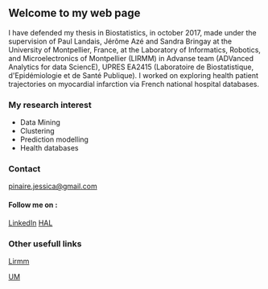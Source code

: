 ## Welcome to my web page

I have defended my thesis in Biostatistics, in october 2017, made under the supervision of Paul Landais, Jérôme Azé and Sandra Bringay at the University of Montpellier, France, at the Laboratory of Informatics, Robotics, and Microelectronics of Montpellier (LIRMM) in Advanse team (ADVanced Analytics for data SciencE), UPRES EA2415 (Laboratoire de Biostatistique, d'Epidémiologie et de Santé Publique). I worked on exploring health patient trajectories on myocardial infarction via French national hospital databases. 

### My research interest

 - Data Mining
 - Clustering
 - Prediction modelling
 - Health databases

### Contact 
pinaire.jessica@gmail.com

#### Follow me on : 
[LinkedIn](https://fr.linkedin.com/in/jessica-pinaire-59b2aa90)
[HAL](https://hal.archives-ouvertes.fr/)

### Other usefull links
[Lirmm](http://www.lirmm.fr)

[UM](http://http://www.umontpellier.fr/)

<!-- ### Markdown

Markdown is a lightweight and easy-to-use syntax for styling your writing. It includes conventions for

```markdown
Syntax highlighted code block

# Header 1
## Header 2
### Header 3

- Bulleted
- List

1. Numbered
2. List

**Bold** and _Italic_ and `Code` text

[Link](url) and ![Image](src)
```

For more details see [GitHub Flavored Markdown](https://guides.github.com/features/mastering-markdown/).

### Jekyll Themes

Your Pages site will use the layout and styles from the Jekyll theme you have selected in your [repository settings](https://github.com/JPinaire/JPinaire.github.io/settings). The name of this theme is saved in the Jekyll `_config.yml` configuration file.

### Support or Contact

Having trouble with Pages? Check out our [documentation](https://help.github.com/categories/github-pages-basics/) or [contact support](https://github.com/contact) and we’ll help you sort it out.-->

